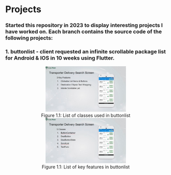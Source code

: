 # Projects
### Started this repository in 2023 to display interesting projects I have worked on. Each branch contains the source code of the following projects:
  
### 1. buttonlist -  client requested an infinite scrollable package list for Android & IOS in 10 weeks using Flutter.
<p align="center">
<img src="https://github.com/darylng154/Projects/blob/main/README_files/buttonlist_classes.png?raw=true" width=50% height=50%> <br>
Figure 1.1: List of classes used in buttonlist
<img src="https://github.com/darylng154/Projects/blob/main//README_files/buttonlist_features.png?raw=true" width=50% height=50%> <br>
Figure 1.1: List of key features in buttonlist
</p>
